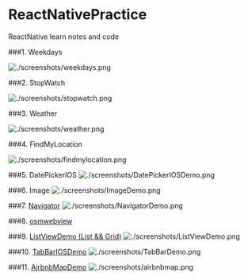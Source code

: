 ReactNativePractice
===
ReactNative learn notes and code

###1. Weekdays

![./screenshots/weekdays.png](./screenshots/weekdays.png)

###2. StopWatch

![./screenshots/stopwatch.png](./screenshots/stopwatch.png)

###3. Weather

![./screenshots/weather.png](./screenshots/weather.png)

###4. FindMyLocation

![./screenshots/findmylocation.png](./screenshots/findmylocation.png)

###5. DatePickerIOS
![./screenshots/DatePickerIOSDemo.png](./screenshots/DatePickerIOSDemo.png)

###6. Image
![./screenshots/ImageDemo.png](./screenshots/ImageDemo.png)

###7. [Navigator](./NavigatorDemo)
![./screenshots/NavigatorDemo.png](./screenshots/NavigatorDemo.png)

###8. [osmwebview](./osmwebview)

###9. [ListViewDemo (List && Grid)](./ListViewDemo)
![./screenshots/ListViewDemo.png](./screenshots/ListViewDemo.png)

###10. [TabBarIOSDemo](./TabBarIOSDemo)
![./screenshots/TabBarDemo.png](./screenshots/TabBarDemo.png)

###11. [AirbnbMapDemo](./AirbnbMapDemo)
![./screenshots/airbnbmap.png](./screenshots/airbnbmap.png)

